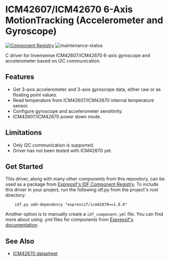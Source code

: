 # ICM42607/ICM42670 6-Axis MotionTracking (Accelerometer and Gyroscope)

[![Component Registry](https://components.espressif.com/components/espressif/icm42670/badge.svg)](https://components.espressif.com/components/espressif/icm42670)
![maintenance-status](https://img.shields.io/badge/maintenance-passively--maintained-yellowgreen.svg)

C driver for Invensense ICM42607/ICM42670 6-axis gyroscope and accelerometer based on I2C communication.

## Features

- Get 3-axis accelerometer and 3-axis gyroscope data, either raw or as floating point values. 
- Read temperature from ICM42607/ICM42670 internal temperature sensor.
- Configure gyroscope and accelerometer sensitivity.
- ICM42607/ICM42670 power down mode.

## Limitations

- Only I2C communication is supported.
- Driver has not been tested with ICM42670 yet.

## Get Started

This driver, along with many other components from this repository, can be used as a package from [Espressif's IDF Component Registry](https://components.espressif.com). To include this driver in your project, run the following idf.py from the project's root directory:

```
    idf.py add-dependency "espressif/icm42670==1.0.0"
```

Another option is to manually create a `idf_component.yml` file. You can find more about using .yml files for components from [Espressif's documentation](https://docs.espressif.com/projects/esp-idf/en/latest/esp32/api-guides/tools/idf-component-manager.html).

## See Also
* [ICM42670 datasheet](https://invensense.tdk.com/products/motion-tracking/6-axis/icm-42670-p/)
